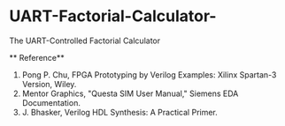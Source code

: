# UART-Factorial-Calculator-
 The UART-Controlled Factorial Calculator 

** Reference**
1. Pong P. Chu, FPGA Prototyping by Verilog Examples: Xilinx Spartan-3 Version, Wiley. 
2. Mentor Graphics, "Questa SIM User Manual," Siemens EDA Documentation. 
3. J. Bhasker, Verilog HDL Synthesis: A Practical Primer.
